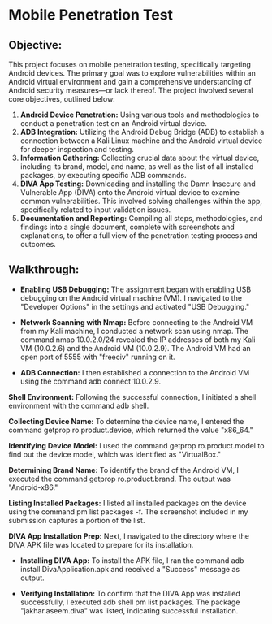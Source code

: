 # Mobile Penetration Test

## Objective:

This project focuses on mobile penetration testing, specifically targeting Android devices. The primary goal was to explore vulnerabilities within an Android virtual environment and gain a comprehensive understanding of Android security measures—or lack thereof. The project involved several core objectives, outlined below:

1. **Android Device Penetration:** Using various tools and methodologies to conduct a penetration test on an Android virtual device.
2. **ADB Integration:** Utilizing the Android Debug Bridge (ADB) to establish a connection between a Kali Linux machine and the Android virtual device for deeper inspection and testing.
3. **Information Gathering:** Collecting crucial data about the virtual device, including its brand, model, and name, as well as the list of all installed packages, by executing specific ADB commands.
4. **DIVA App Testing:** Downloading and installing the Damn Insecure and Vulnerable App (DIVA) onto the Android virtual device to examine common vulnerabilities. This involved solving challenges within the app, specifically related to input validation issues.
5. **Documentation and Reporting:** Compiling all steps, methodologies, and findings into a single document, complete with screenshots and explanations, to offer a full view of the penetration testing process and outcomes.

## Walkthrough:

- **Enabling USB Debugging:** The assignment began with enabling USB debugging on the Android virtual machine (VM). I navigated to the "Developer Options" in the settings and activated "USB Debugging."

- **Network Scanning with Nmap:** Before connecting to the Android VM from my Kali machine, I conducted a network scan using nmap. The command nmap 10.0.2.0/24 revealed the IP addresses of both my Kali VM (10.0.2.6) and the Android VM (10.0.2.9). The Android VM had an open port of 5555 with "freeciv" running on it.

- **ADB Connection:** I then established a connection to the Android VM using the command adb connect 10.0.2.9.

**Shell Environment:** Following the successful connection, I initiated a shell environment with the command adb shell.

**Collecting Device Name:** To determine the device name, I entered the command getprop ro.product.device, which returned the value "x86_64."

**Identifying Device Model:** I used the command getprop ro.product.model to find out the device model, which was identified as "VirtualBox."

**Determining Brand Name:** To identify the brand of the Android VM, I executed the command getprop ro.product.brand. The output was "Android-x86."

**Listing Installed Packages:** I listed all installed packages on the device using the command pm list packages -f. The screenshot included in my submission captures a portion of the list.

**DIVA App Installation Prep:** Next, I navigated to the directory where the DIVA APK file was located to prepare for its installation.

- **Installing DIVA App:** To install the APK file, I ran the command adb install DivaApplication.apk and received a "Success" message as output.

- **Verifying Installation:** To confirm that the DIVA App was installed successfully, I executed adb shell pm list packages. The package "jakhar.aseem.diva" was listed, indicating successful installation.
